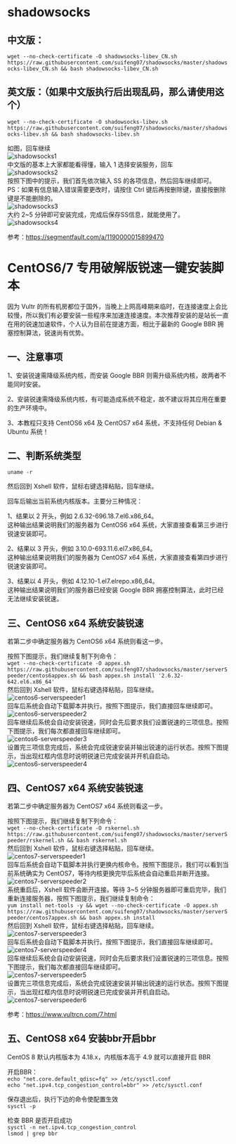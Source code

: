 # shadowsocks
## 中文版：
```wget --no-check-certificate -O shadowsocks-libev_CN.sh https://raw.githubusercontent.com/suifeng07/shadowsocks/master/shadowsocks-libev_CN.sh && bash shadowsocks-libev_CN.sh```

## 英文版：（如果中文版执行后出现乱码，那么请使用这个）  
```wget --no-check-certificate -O shadowsocks-libev.sh https://raw.githubusercontent.com/suifeng07/shadowsocks/master/shadowsocks-libev.sh && bash shadowsocks-libev.sh```    

如图，回车继续    
![](img/shadowsocks1.png "shadowsocks1")  
中文版的基本上大家都能看得懂，输入 1 选择安装服务，回车  
![](img/shadowsocks2.png "shadowsocks2")  
按照下图中的提示，我们首先依次输入 SS 的各项信息，然后回车继续即可。  
PS：如果有信息输入错误需要更改时，请按住 Ctrl 键后再按删除键，直接按删除键是不能删除的。  
![](img/shadowsocks3.png "shadowsocks3")  
大约 2~5 分钟即可安装完成，完成后保存SS信息，就能使用了。  
![](img/shadowsocks4.png "shadowsocks4")  

参考：<a href="https://segmentfault.com/a/1190000015899470" target="_blank">https://segmentfault.com/a/1190000015899470</a>

# CentOS6/7 专用破解版锐速一键安装脚本  
因为 Vultr 的所有机房都位于国外，当晚上上网高峰期来临时，在连接速度上会比较慢，所以我们有必要安装一些程序来加速连接速度。本次推荐安装的是站长一直在用的锐速加速软件，个人认为目前在提速方面，相比于最新的 Google BBR 拥塞控制算法，锐速尚有优势。 

## 一、注意事项  
1、安装锐速需降级系统内核，而安装 Google BBR 则需升级系统内核，故两者不能同时安装。  

2、安装锐速需降级系统内核，有可能造成系统不稳定，故不建议将其应用在重要的生产环境中。  

3、本教程只支持 CentOS6 x64 及 CentOS7 x64 系统，不支持任何 Debian & Ubuntu 系统！ 

## 二、判断系统类型

```uname -r```  

然后回到 Xshell 软件，鼠标右键选择粘贴，回车继续。  

回车后输出当前系统内核版本。主要分三种情况：  

1、结果以 2 开头，例如 2.6.32-696.18.7.el6.x86_64。  
这种输出结果说明我们的服务器为 CentOS6 x64 系统，大家直接查看第三步进行锐速安装即可。  

2、结果以 3 开头，例如 3.10.0-693.11.6.el7.x86_64。  
这种输出结果说明我们的服务器为 CentOS7 x64 系统，大家直接查看第四步进行锐速安装即可。  

3、结果以 4 开头，例如 4.12.10-1.el7.elrepo.x86_64。  
这种输出结果说明我们的服务器已经安装 Google BBR 拥塞控制算法，此时已经无法继续安装锐速。  

## 三、CentOS6 x64 系统安装锐速  

若第二步中确定服务器为 CentOS6 x64 系统则看这一步。

按照下图提示，我们继续复制下列命令：  
```wget --no-check-certificate -O appex.sh https://raw.githubusercontent.com/suifeng07/shadowsocks/master/serverSpeeder/centos6appex.sh && bash appex.sh install '2.6.32-642.el6.x86_64'```    
然后回到 Xshell 软件，鼠标右键选择粘贴，回车继续。  
![](img/centos6-serverspeeder1.png "centos6-serverspeeder1")   
回车后系统会自动下载脚本并执行。按照下图提示，我们直接回车继续即可。  
![](img/centos6-serverspeeder2.png "centos6-serverspeeder2")   
回车继续后系统会自动安装锐速，同时会先后要求我们设置锐速的三项信息。按照下图提示，我们每次都直接回车继续即可。  
![](img/centos6-serverspeeder3.png "centos6-serverspeeder3")  
设置完三项信息完成后，系统会完成锐速安装并输出锐速的运行状态。按照下图提示，当出现红框内信息时说明锐速已完成安装并开机自启动。  
![](img/centos6-serverspeeder4.png "centos6-serverspeeder4")  

## 四、CentOS7 x64 系统安装锐速  

若第二步中确定服务器为 CentOS7 x64 系统则看这一步。

按照下图提示，我们继续复制下列命令：  
```wget --no-check-certificate -O rskernel.sh https://raw.githubusercontent.com/suifeng07/shadowsocks/master/serverSpeeder/rskernel.sh && bash rskernel.sh```  
然后回到 Xshell 软件，鼠标右键选择粘贴，回车继续。  
![](img/centos7-serverspeeder1.png "centos7-serverspeeder1")  
回车后系统会自动下载脚本并执行更换内核命令。按照下图提示，我们可以看到当前系统确实为 CentOS7，等待内核更换完毕后系统会自动重启并断开连接。  
![](img/centos7-serverspeeder2.png "centos7-serverspeeder2")   
系统重启后，Xshell 软件会断开连接。等待 3~5 分钟服务器即可重启完毕，我们重新连接服务器，按照下图提示，我们继续复制命令：  
```yum install net-tools -y && wget --no-check-certificate -O appex.sh https://raw.githubusercontent.com/suifeng07/shadowsocks/master/serverSpeeder/centos7appex.sh && bash appex.sh install```  
然后回到 Xshell 软件，鼠标右键选择粘贴，回车继续。  
![](img/centos7-serverspeeder3.png "centos7-serverspeeder3")  
回车后系统会自动下载脚本并执行。按照下图提示，我们直接回车继续即可。  
![](img/centos7-serverspeeder4.png "centos7-serverspeeder4")  
回车继续后系统会自动安装锐速，同时会先后要求我们设置锐速的三项信息。按照下图提示，我们每次都直接回车继续即可。  
![](img/centos7-serverspeeder5.png "centos7-serverspeeder5")  
设置完三项信息完成后，系统会完成锐速安装并输出锐速的运行状态。按照下图提示，当出现红框内信息时说明锐速已完成安装并开机自启动。  
![](img/centos7-serverspeeder6.png "centos7-serverspeeder6")  

参考：<a href="https://www.vultrcn.com/7.html" target="_blank">https://www.vultrcn.com/7.html</a>  

## 五、CentOS8 x64 安装bbr开启bbr

CentOS 8 默认内核版本为 4.18.x，内核版本高于 4.9 就可以直接开启 BBR

开启BBR：  
```echo "net.core.default_qdisc=fq" >> /etc/sysctl.conf```  
```echo "net.ipv4.tcp_congestion_control=bbr" >> /etc/sysctl.conf```  
 
保存退出后，执行下边的命令使配置生效    
```sysctl -p```  

检查 BBR 是否开启成功    
```sysctl -n net.ipv4.tcp_congestion_control```  
```lsmod | grep bbr```  


